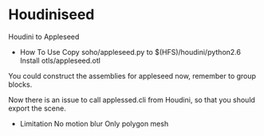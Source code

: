 Houdiniseed
===========

Houdini to Appleseed

* How To Use
Copy soho/appleseed.py to $(HFS)/houdini/python2.6
Install otls/appleseed.otl

You could construct the assemblies for appleseed now, remember to group blocks.

Now there is an issue to call applessed.cli from Houdini, so that you should export the scene.

* Limitation
No motion blur
Only polygon mesh
